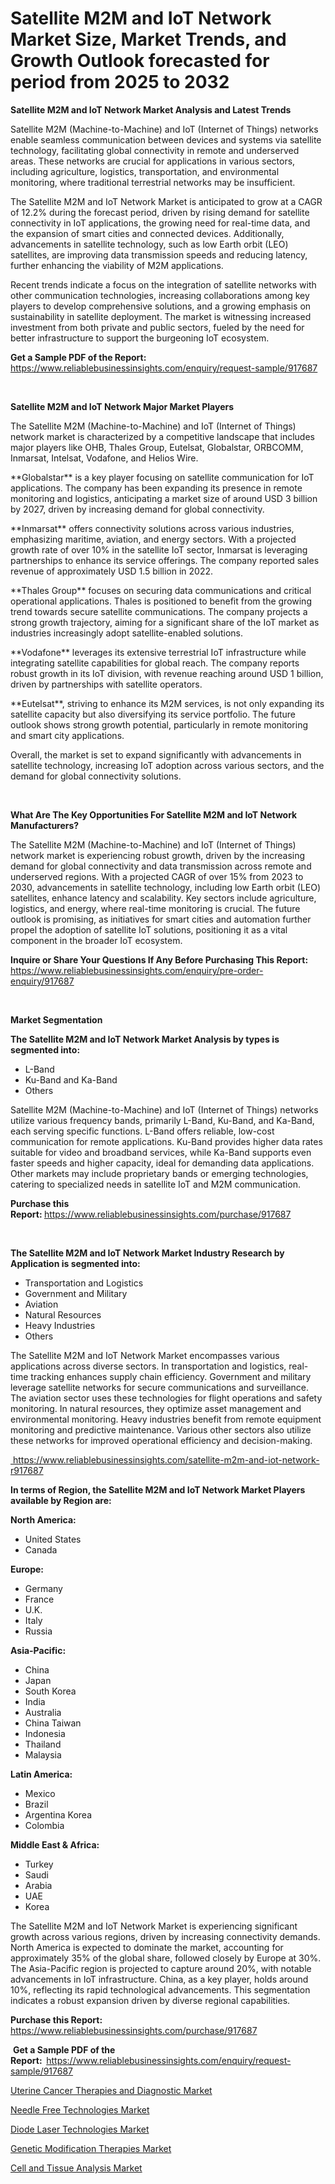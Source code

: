 <p><h1>Satellite M2M and IoT Network Market Size, Market Trends, and Growth Outlook forecasted for period from 2025 to 2032</h1></p><p><strong>Satellite M2M and IoT Network Market Analysis and Latest Trends</strong></p>
<p><p>Satellite M2M (Machine-to-Machine) and IoT (Internet of Things) networks enable seamless communication between devices and systems via satellite technology, facilitating global connectivity in remote and underserved areas. These networks are crucial for applications in various sectors, including agriculture, logistics, transportation, and environmental monitoring, where traditional terrestrial networks may be insufficient.</p><p>The Satellite M2M and IoT Network Market is anticipated to grow at a CAGR of 12.2% during the forecast period, driven by rising demand for satellite connectivity in IoT applications, the growing need for real-time data, and the expansion of smart cities and connected devices. Additionally, advancements in satellite technology, such as low Earth orbit (LEO) satellites, are improving data transmission speeds and reducing latency, further enhancing the viability of M2M applications.</p><p>Recent trends indicate a focus on the integration of satellite networks with other communication technologies, increasing collaborations among key players to develop comprehensive solutions, and a growing emphasis on sustainability in satellite deployment. The market is witnessing increased investment from both private and public sectors, fueled by the need for better infrastructure to support the burgeoning IoT ecosystem.</p></p>
<p><strong>Get a Sample PDF of the Report:&nbsp;</strong> <a href="https://www.reliablebusinessinsights.com/enquiry/request-sample/917687?utm_campaign=115&utm_medium=2&utm_source=Github&utm_content=ia&utm_term=07032025&utm_id=satellite-m2m-and-iot-network">https://www.reliablebusinessinsights.com/enquiry/request-sample/917687</a></p>
<p>&nbsp;</p>
<p><strong>Satellite M2M and IoT Network Major Market Players</strong></p>
<p><p>The Satellite M2M (Machine-to-Machine) and IoT (Internet of Things) network market is characterized by a competitive landscape that includes major players like OHB, Thales Group, Eutelsat, Globalstar, ORBCOMM, Inmarsat, Intelsat, Vodafone, and Helios Wire.</p><p>**Globalstar** is a key player focusing on satellite communication for IoT applications. The company has been expanding its presence in remote monitoring and logistics, anticipating a market size of around USD 3 billion by 2027, driven by increasing demand for global connectivity.</p><p>**Inmarsat** offers connectivity solutions across various industries, emphasizing maritime, aviation, and energy sectors. With a projected growth rate of over 10% in the satellite IoT sector, Inmarsat is leveraging partnerships to enhance its service offerings. The company reported sales revenue of approximately USD 1.5 billion in 2022.</p><p>**Thales Group** focuses on securing data communications and critical operational applications. Thales is positioned to benefit from the growing trend towards secure satellite communications. The company projects a strong growth trajectory, aiming for a significant share of the IoT market as industries increasingly adopt satellite-enabled solutions.</p><p>**Vodafone** leverages its extensive terrestrial IoT infrastructure while integrating satellite capabilities for global reach. The company reports robust growth in its IoT division, with revenue reaching around USD 1 billion, driven by partnerships with satellite operators.</p><p>**Eutelsat**, striving to enhance its M2M services, is not only expanding its satellite capacity but also diversifying its service portfolio. The future outlook shows strong growth potential, particularly in remote monitoring and smart city applications.</p><p>Overall, the market is set to expand significantly with advancements in satellite technology, increasing IoT adoption across various sectors, and the demand for global connectivity solutions.</p></p>
<p>&nbsp;</p>
<p><strong>What Are The Key Opportunities For Satellite M2M and IoT Network Manufacturers?</strong></p>
<p><p>The Satellite M2M (Machine-to-Machine) and IoT (Internet of Things) network market is experiencing robust growth, driven by the increasing demand for global connectivity and data transmission across remote and underserved regions. With a projected CAGR of over 15% from 2023 to 2030, advancements in satellite technology, including low Earth orbit (LEO) satellites, enhance latency and scalability. Key sectors include agriculture, logistics, and energy, where real-time monitoring is crucial. The future outlook is promising, as initiatives for smart cities and automation further propel the adoption of satellite IoT solutions, positioning it as a vital component in the broader IoT ecosystem.</p></p>
<p><strong>Inquire or Share Your Questions If Any Before Purchasing This Report:</strong> <a href="https://www.reliablebusinessinsights.com/enquiry/pre-order-enquiry/917687?utm_campaign=115&utm_medium=2&utm_source=Github&utm_content=ia&utm_term=07032025&utm_id=satellite-m2m-and-iot-network">https://www.reliablebusinessinsights.com/enquiry/pre-order-enquiry/917687</a></p>
<p>&nbsp;</p>
<p><strong>Market Segmentation</strong></p>
<p><strong>The Satellite M2M and IoT Network Market Analysis by types is segmented into:</strong></p>
<p><ul><li>L-Band</li><li>Ku-Band and Ka-Band</li><li>Others</li></ul></p>
<p><p>Satellite M2M (Machine-to-Machine) and IoT (Internet of Things) networks utilize various frequency bands, primarily L-Band, Ku-Band, and Ka-Band, each serving specific functions. L-Band offers reliable, low-cost communication for remote applications. Ku-Band provides higher data rates suitable for video and broadband services, while Ka-Band supports even faster speeds and higher capacity, ideal for demanding data applications. Other markets may include proprietary bands or emerging technologies, catering to specialized needs in satellite IoT and M2M communication.</p></p>
<p><strong>Purchase this Report:&nbsp;</strong><a href="https://www.reliablebusinessinsights.com/purchase/917687?utm_campaign=115&utm_medium=2&utm_source=Github&utm_content=ia&utm_term=07032025&utm_id=satellite-m2m-and-iot-network">https://www.reliablebusinessinsights.com/purchase/917687</a></p>
<p>&nbsp;</p>
<p><strong>The Satellite M2M and IoT Network Market Industry Research by Application is segmented into:</strong></p>
<p><ul><li>Transportation and Logistics</li><li>Government and Military</li><li>Aviation</li><li>Natural Resources</li><li>Heavy Industries</li><li>Others</li></ul></p>
<p><p>The Satellite M2M and IoT Network Market encompasses various applications across diverse sectors. In transportation and logistics, real-time tracking enhances supply chain efficiency. Government and military leverage satellite networks for secure communications and surveillance. The aviation sector uses these technologies for flight operations and safety monitoring. In natural resources, they optimize asset management and environmental monitoring. Heavy industries benefit from remote equipment monitoring and predictive maintenance. Various other sectors also utilize these networks for improved operational efficiency and decision-making.</p></p>
<p><a href="https://www.reliablebusinessinsights.com/satellite-m2m-and-iot-network-r917687?utm_campaign=115&utm_medium=2&utm_source=Github&utm_content=ia&utm_term=07032025&utm_id=satellite-m2m-and-iot-network">&nbsp;https://www.reliablebusinessinsights.com/satellite-m2m-and-iot-network-r917687</a></p>
<p><strong>In terms of Region, the Satellite M2M and IoT Network Market Players available by Region are:</strong></p>
<p>
    <p> <strong> North America: </strong>
        <ul>
            <li>United States</li>
            <li>Canada</li>
        </ul>
        </p> 
    <p> <strong> Europe: </strong>
        <ul>
            <li>Germany</li>
            <li>France</li>
            <li>U.K.</li>
            <li>Italy</li>
            <li>Russia</li>
        </ul>
        </p> 
    <p> <strong> Asia-Pacific: </strong>
        <ul>
            <li>China</li>
            <li>Japan</li>
            <li>South Korea</li>
            <li>India</li>
            <li>Australia</li>
            <li>China Taiwan</li>
            <li>Indonesia</li>
            <li>Thailand</li>
            <li>Malaysia</li>
        </ul>
        </p> 
    <p> <strong> Latin America: </strong>
        <ul>
            <li>Mexico</li>
            <li>Brazil</li>
            <li>Argentina Korea</li>
            <li>Colombia</li>
        </ul>
        </p> 
    <p> <strong> Middle East & Africa: </strong>
        <ul>
            <li>Turkey</li>
            <li>Saudi</li>
            <li>Arabia</li>
            <li>UAE</li>
            <li>Korea</li>
        </ul>
    </p>
    </p>
<p><p>The Satellite M2M and IoT Network Market is experiencing significant growth across various regions, driven by increasing connectivity demands. North America is expected to dominate the market, accounting for approximately 35% of the global share, followed closely by Europe at 30%. The Asia-Pacific region is projected to capture around 20%, with notable advancements in IoT infrastructure. China, as a key player, holds around 10%, reflecting its rapid technological advancements. This segmentation indicates a robust expansion driven by diverse regional capabilities.</p></p>
<p><strong>Purchase this Report: </strong><a href="https://www.reliablebusinessinsights.com/purchase/917687?utm_campaign=115&utm_medium=2&utm_source=Github&utm_content=ia&utm_term=07032025&utm_id=satellite-m2m-and-iot-network">https://www.reliablebusinessinsights.com/purchase/917687</a></p>
<p>&nbsp;<strong>Get a Sample PDF of the Report:&nbsp;&nbsp;</strong><a href="https://www.reliablebusinessinsights.com/enquiry/request-sample/917687?utm_campaign=115&utm_medium=2&utm_source=Github&utm_content=ia&utm_term=07032025&utm_id=satellite-m2m-and-iot-network">https://www.reliablebusinessinsights.com/enquiry/request-sample/917687</a></p>
<p><strong></strong></p>
<p><p><a href="https://github.com/trossdushi7u/Market-Research-Report-List-1/blob/main/uterine-cancer-therapies-and-diagnostic-market.md?utm_campaign=115&utm_medium=2&utm_source=Github&utm_content=ia&utm_term=07032025&utm_id=satellite-m2m-and-iot-network">Uterine Cancer Therapies and Diagnostic Market</a></p><p><a href="https://github.com/godutetraeva/Market-Research-Report-List-1/blob/main/needle-free-technologies-market.md?utm_campaign=115&utm_medium=2&utm_source=Github&utm_content=ia&utm_term=07032025&utm_id=satellite-m2m-and-iot-network">Needle Free Technologies Market</a></p><p><a href="https://github.com/kirstejuvet/Market-Research-Report-List-1/blob/main/diode-laser-technologies-market.md?utm_campaign=115&utm_medium=2&utm_source=Github&utm_content=ia&utm_term=07032025&utm_id=satellite-m2m-and-iot-network">Diode Laser Technologies Market</a></p><p><a href="https://github.com/hamremunazm4/Market-Research-Report-List-1/blob/main/genetic-modification-therapies-market.md?utm_campaign=115&utm_medium=2&utm_source=Github&utm_content=ia&utm_term=07032025&utm_id=satellite-m2m-and-iot-network">Genetic Modification Therapies Market</a></p><p><a href="https://github.com/jhoonatsev/Market-Research-Report-List-1/blob/main/cell-and-tissue-analysis-market.md?utm_campaign=115&utm_medium=2&utm_source=Github&utm_content=ia&utm_term=07032025&utm_id=satellite-m2m-and-iot-network">Cell and Tissue Analysis Market</a></p></p>